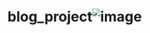 # blog_project![image](https://user-images.githubusercontent.com/121878417/229115932-ec085874-3999-483d-b73a-17cbf111b32e.png)
